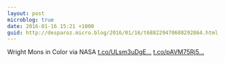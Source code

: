 ```yaml
---
layout: post
microblog: true
date: 2016-01-16 15:21 +1000
guid: http://desparoz.micro.blog/2016/01/16/t688229470688292864.html
---
```

Wright Mons in Color via NASA [t.co/ULsm3uDgE...](https://t.co/ULsm3uDgEL) [t.co/pAVM75Rj5...](https://t.co/pAVM75Rj5q)
